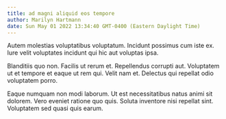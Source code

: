 ```yaml
---
title: ad magni aliquid eos tempore
author: Marilyn Hartmann
date: Sun May 01 2022 13:34:40 GMT-0400 (Eastern Daylight Time)
---
```

Autem molestias voluptatibus voluptatum. Incidunt possimus cum iste ex. Iure velit voluptates incidunt qui hic aut voluptas ipsa.

 Blanditiis quo non. Facilis ut rerum et. Repellendus corrupti aut. Voluptatem ut et tempore et eaque ut rem qui. Velit nam et. Delectus qui repellat odio voluptatem porro.

 Eaque numquam non modi laborum. Ut est necessitatibus natus animi sit dolorem. Vero eveniet ratione quo quis. Soluta inventore nisi repellat sint. Voluptatem sed quasi quis earum.